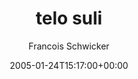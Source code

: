 ---
title: 'telo suli'
posts: 2
hash: 't361'
author: 'Francois Schwicker'
date: 2005-01-24T15:17:00+00:00
sources:
  - http://forums.tokipona.org/viewtopic.php%3Ft=361.html
---